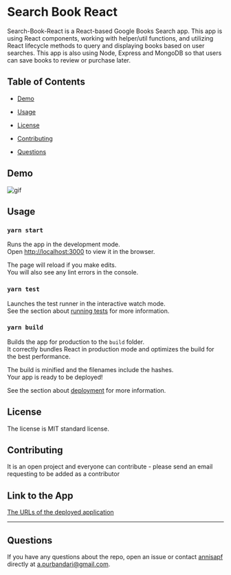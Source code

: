 
# Search Book React

Search-Book-React is a React-based Google Books Search app. This app is using React components, working with helper/util functions, and utilizing React lifecycle methods to query and displaying books based on user searches. This app is also using Node, Express and MongoDB so that users can save books to review or purchase later.

## Table of Contents 

* [Demo](#demo)

* [Usage](#usage)
    
* [License](#license)
    
* [Contributing](#contributing)
    
* [Questions](#questions)


## Demo

![gif](https://user-images.githubusercontent.com/7066137/105939061-88299500-60ac-11eb-8c13-e3569660679e.gif)


## Usage
    
### `yarn start`

Runs the app in the development mode.\
Open [http://localhost:3000](http://localhost:3000) to view it in the browser.

The page will reload if you make edits.\
You will also see any lint errors in the console.

### `yarn test`

Launches the test runner in the interactive watch mode.\
See the section about [running tests](https://facebook.github.io/create-react-app/docs/running-tests) for more information.

### `yarn build`

Builds the app for production to the `build` folder.\
It correctly bundles React in production mode and optimizes the build for the best performance.

The build is minified and the filenames include the hashes.\
Your app is ready to be deployed!

See the section about [deployment](https://facebook.github.io/create-react-app/docs/deployment) for more information.

  
## License
The license is MIT standard license.
        
## Contributing
    
It is an open project and everyone can contribute - please send an email requesting to be added as a contributor

## Link to the App
<a href="">The URLs of the deployed application</a><hr>

     
## Questions
    
If you have any questions about the repo, open an issue or contact [annisapf](https://github.com/annisapf/) directly at a.purbandari@gmail.com.






